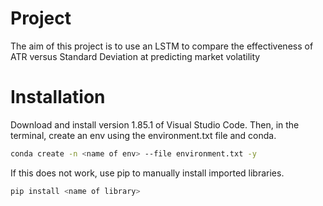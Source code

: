 # Project
The aim of this project is to use an LSTM to compare the effectiveness of ATR versus Standard Deviation at predicting market volatility

# Installation
Download and install version 1.85.1 of Visual Studio Code. Then, in the terminal, create an env using the environment.txt file and conda.

``` bash
conda create -n <name of env> --file environment.txt -y
```

If this does not work, use pip to manually install imported libraries. 

```bash
pip install <name of library>
```
